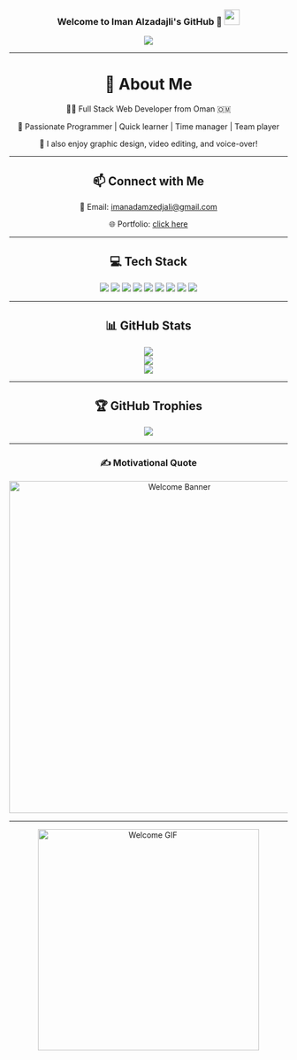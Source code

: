 <h3 align="center">
  Welcome to Iman Alzadajli's GitHub 🌸
  <img src="https://media.giphy.com/media/hvRJCLFzcasrR4ia7z/giphy.gif" width="28">
</h3>

<p align="center">
<a href="#"><img src="https://readme-typing-svg.herokuapp.com?color=F472B6&center=true&vCenter=true&lines=Hello+There%2C+I'm+Iman+%3AD;Full+Stack+Web+Developer;Let's+Enjoy+Together"></a>
</p>

---

<div align="center">

<h1>💫 About Me</h1>

<p>👩‍💻 Full Stack Web Developer from Oman 🇴🇲</p>
<p>🌟 Passionate Programmer | Quick learner | Time manager | Team player</p>
<p>🎨 I also enjoy graphic design, video editing, and voice-over!</p>

---

<h2>📫 Connect with Me</h2>

<p>📧 Email: <a href="mailto:imanadamzedjali@gmail.com">imanadamzedjali@gmail.com</a></p>
<p>🌐 Portfolio: <a href="https://iman-alzadajli.github.io/Imanprofile.github.io/" target="_blank" rel="noopener noreferrer">click here</a></p>

---

<h2>💻 Tech Stack</h2>

<p>
  <img src="https://img.shields.io/badge/C%23-239120?style=for-the-badge&logo=c-sharp&logoColor=white">
  <img src="https://img.shields.io/badge/Java-007396?style=for-the-badge&logo=java&logoColor=white">
  <img src="https://img.shields.io/badge/MySQL-4479A1?style=for-the-badge&logo=mysql&logoColor=white">
  <img src="https://img.shields.io/badge/HTML5-E34F26?style=for-the-badge&logo=html5&logoColor=white">
  <img src="https://img.shields.io/badge/CSS3-1572B6?style=for-the-badge&logo=css3&logoColor=white">
  <img src="https://img.shields.io/badge/JavaScript-F7DF1E?style=for-the-badge&logo=javascript&logoColor=black">
  <img src="https://img.shields.io/badge/Photoshop-31A8FF?style=for-the-badge&logo=AdobePhotoshop&logoColor=white">
  <img src="https://img.shields.io/badge/Canva-00C4CC?style=for-the-badge&logo=Canva&logoColor=white">
  <img src="https://img.shields.io/badge/GitHub-181717?style=for-the-badge&logo=github&logoColor=white">



</p>

---

<h2>📊 GitHub Stats</h2>

<p>
  <img src="https://github-readme-stats.vercel.app/api?username=Iman-Alzadajli&theme=radical&show_icons=true&hide_border=false">
  <br>
  <img src="https://github-readme-streak-stats.herokuapp.com/?user=Iman-Alzadajli&theme=radical&hide_border=false">
  <br>
  <img src="https://github-readme-stats.vercel.app/api/top-langs/?username=Iman-Alzadajli&layout=compact&theme=radical&hide_border=false">
</p>

---

<h2>🏆 GitHub Trophies</h2>
<p>
  <img src="https://github-profile-trophy.vercel.app/?username=Iman-Alzadajli&theme=onedark&margin-w=8&no-bg=true">
</p>

---

<h3>✍️ Motivational Quote</h3>

<p>
<p align="center">
  <img src="https://l.top4top.io/p_3423nuw701.png" width="600" alt="Welcome Banner">
</p>

</p>

---

<p align="center">
  <img src="https://i.pinimg.com/originals/ed/76/df/ed76df1b5da78ca7317a01cf9a648d0c.gif" width="400" alt="Welcome GIF">
</p>

</div>

